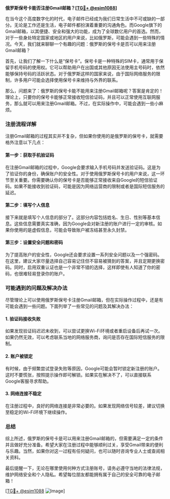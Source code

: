 **俄罗斯保号卡能否注册Gmail邮箱？[[TG💪+ @esim1088](https://t.me/s/esim1088)]**

在当今这个高度数字化的时代，电子邮件已经成为我们日常生活中不可或缺的一部分。无论是工作还是生活，电子邮件都扮演着重要的沟通角色。而Google旗下的Gmail邮箱，以其便捷、安全和强大的功能，成为了全球数亿用户的首选。然而，对于一些身处特定国家或地区的用户来说，比如俄罗斯，可能会遇到一些特殊的情况。今天，我们就来聊聊一个有趣的问题：俄罗斯的保号卡是否可以用来注册Gmail邮箱？

首先，让我们了解一下什么是“保号卡”。保号卡是一种特殊的SIM卡，通常用于保留手机号码的使用权。它可以帮助用户在出国或其他原因无法使用主号码时，依然能够保持号码的活跃状态。对于俄罗斯这样的国家来说，由于国际网络服务的限制，许多用户可能会选择使用保号卡来维持与外界的联系。

那么，问题来了：俄罗斯的保号卡能不能用来注册Gmail邮箱呢？答案是肯定的！理论上，只要你的保号卡能够正常接收短信验证码，并且可以正常使用互联网服务，那么就可以用来注册Gmail邮箱。不过，在实际操作中，可能会遇到一些小麻烦。

### 注册流程详解

注册Gmail邮箱的过程其实并不复杂，但如果你使用的是俄罗斯的保号卡，就需要格外注意以下几点：

#### 第一步：获取手机验证码

在注册Gmail邮箱的过程中，Google会要求输入手机号码并发送验证码。这是为了验证你的身份，确保账户的安全性。对于使用俄罗斯保号卡的用户来说，这一环节至关重要。你需要确认你的保号卡是否能够正常接收来自Google的短信验证码。如果不能接收到验证码，可能是因为网络运营商的限制或者是国际短信服务的延迟。

#### 第二步：填写个人信息

接下来就是填写个人信息的部分了。这部分内容包括姓名、生日、性别等基本信息。这些信息需要真实准确，因为Google会对新注册的账户进行一定的审核。如果你使用的是虚假信息，可能会导致账户被冻结甚至永久封禁。

#### 第三步：设置安全问题和密码

为了提高账户的安全性，Google还会要求设置一系列安全问题以及一个强密码。在这里，建议大家尽量选择自己容易记住但不容易被猜到的答案，并且定期更换密码。同时，启用双重认证也是一个非常不错的选择，这样即使有人知道了你的密码，也很难轻易登录你的账户。

### 可能遇到的问题及解决办法

尽管理论上可以使用俄罗斯保号卡注册Gmail邮箱，但在实际操作过程中，还是有可能会遇到一些问题。下面列举了一些常见的问题及其解决办法：

#### 1. 验证码接收失败

如果发现验证码迟迟未收到，可以尝试更换Wi-Fi环境或者重启设备后再试一次。如果仍然无效，可以考虑联系当地的网络服务商，询问是否存在国际短信服务的限制。

#### 2. 账户被锁定

有时候，由于频繁尝试登录失败等原因，Google可能会暂时锁定新注册的账户。这时不要慌张，按照提示操作即可解锁。如果实在解决不了，可以直接联系Google客服寻求帮助。

#### 3. 网络连接不稳定

在注册过程中，良好的网络连接是非常必要的。如果发现网络信号较差，建议切换至稳定的Wi-Fi环境下继续操作。

### 总结

综上所述，俄罗斯的保号卡是可以用来注册Gmail邮箱的，但需要满足一定的条件并且做好充分准备。希望大家在注册过程中能够顺利过关，享受Gmail带来的便利与乐趣。当然，如果你对这一过程有任何疑问，也可以随时咨询专业人士或查阅相关资料。

最后提醒一下，无论在哪里使用何种方式注册账号，请务必遵守当地的法律法规，维护网络安全和个人隐私。希望每位朋友都能拥有属于自己的安全可靠的电子邮箱！

[[TG💪+ @esim1088](https://t.me/s/esim1088) ![Image](https://i.postimg.cc/4NQfJmqS/Snipaste-2025-05-13-00-14-12.png)]